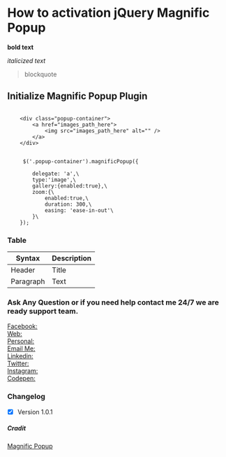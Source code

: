 # How to activation jQuery Magnific Popup


**bold text**

*italicized text*
> blockquote

## Initialize Magnific Popup Plugin


<pre><code>
    &lt;div class="popup-container"&gt;
        &lt;a href="images_path_here"&gt;
            &lt;img src="images_path_here" alt="" /&gt;
        &lt;/a&gt;
    &lt;/div&gt;
</code></pre>


<pre><code>
     $('.popup-container').magnificPopup({<br />
        delegate: 'a',\
        type:'image',\
        gallery:{enabled:true},\
        zoom:{\
            enabled:true,\
            duration: 300,\
            easing: 'ease-in-out'\
        }\
    });
</code></pre>
    

### Table

| Syntax | Description |
| ----------- | ----------- |
| Header | Title |
| Paragraph | Text |


### Ask Any Question or if you need help contact me 24/7 we are ready support team.

[Facebook:](https://www.facebook.com/PMPROSANTA0)<br />
[Web:](http://presstechit-institute.com/)\
[Personal:](http://pm-prosanto.themefusions.com/)\
[Email Me:](mailto:prosantomazumder@gmail.com)\
[Linkedin:](https://www.linkedin.com/in/prosantomazumder/)\
[Twitter:](https://twitter.com/prosantomazumd1)\
[Instagram:](https://www.instagram.com/prosantomazumder/)\
[Codepen:](https://codepen.io/ProsantaMazumder)


### Changelog
- [x] Version 1.0.1

##### Cradit
[Magnific Popup](https://dimsemenov.com/plugins/magnific-popup/)



